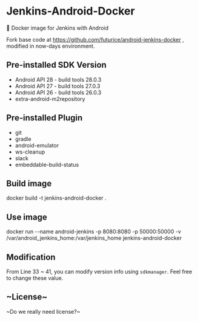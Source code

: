 # Jenkins-Android-Docker
🐳 Docker image for Jenkins with Android

Fork base code at https://github.com/futurice/android-jenkins-docker , modified in now-days environment.

## Pre-installed SDK Version

 * Android API 28 - build tools 28.0.3
 * Android API 27 - build tools 27.0.3
 * Android API 26 - build tools 26.0.3
 * extra-android-m2repository
 
 ## Pre-installed Plugin
 
  * git
  * gradle
  * android-emulator
  * ws-cleanup
  * slack
  * embeddable-build-status
  
 ## Build image
 docker build -t jenkins-android-docker .
 
 ## Use image
 docker run --name android-jenkins -p 8080:8080 -p 50000:50000 -v /var/android_jenkins_home:/var/jenkins_home jenkins-android-docker
 
 ## Modification
 From Line 33 ~ 41, you can modify version info using `sdkmanager`. Feel free to change these value.
 
 ## ~License~
 ~Do we really need license?~
